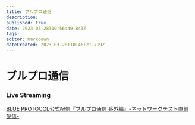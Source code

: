 ```yaml
---
title: ブルプロ通信
description: 
published: true
date: 2023-03-28T10:56:49.843Z
tags: 
editor: markdown
dateCreated: 2023-03-28T10:46:21.799Z
---
```


# ブルプロ通信
### Live Streaming


[BLUE PROTOCOL公式配信『ブルプロ通信 番外編』-ネットワークテスト直前配信-](https://www.youtube.com/watch?v=kgFkRcj_4tc)
